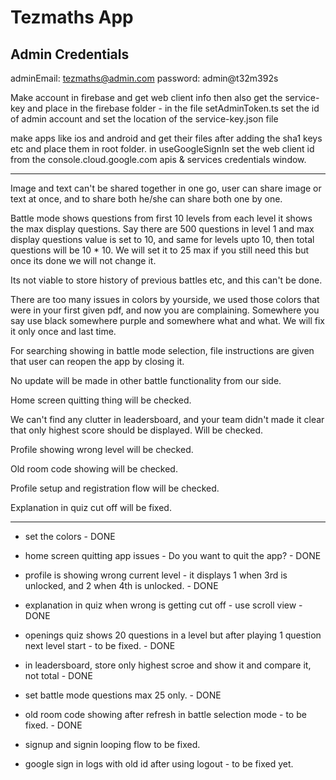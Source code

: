 # Tezmaths App

## Admin Credentials

adminEmail: <tezmaths@admin.com>
password: admin@t32m392s

Make account in firebase and get web client info then also get the service-key and place in the firebase folder - in the file setAdminToken.ts set the id of admin account and set the location of the service-key.json file

make apps like ios and android and get their files after adding the sha1 keys etc and place them in root folder. in useGoogleSignIn set the web client id from the console.cloud.google.com apis & services credentials window.

--------------

Image and text can't be shared together in one go, user can share image or text at once, and to share both he/she can share both one by one.

Battle mode shows questions from first 10 levels from each level it shows the max display questions.
Say there are 500 questions in level 1 and max display questions value is set to 10, and same for levels upto 10, then total questions will be 10 * 10. We will set it to 25 max if you still need this but once its done we will not change it.

Its not viable to store history of previous battles etc, and this can't be done.

There are too many issues in colors by yourside, we used those colors that were in your first given pdf, and now you are complaining. Somewhere you say use black somewhere purple and somewhere what and what. We will fix it only once and last time.

For searching showing in battle mode selection, file instructions are given that user can reopen the app by closing it.

No update will be made in other battle functionality from our side.

Home screen quitting thing will be checked.

We can't find any clutter in leadersboard, and your team didn't made it clear that only highest score should be displayed. Will be checked.

Profile showing wrong level will be checked.

Old room code showing will be checked.

Profile setup and registration flow will be checked.

Explanation in quiz cut off will be fixed.

-----------

- set the colors - DONE
- home screen quitting app issues - Do you want to quit the app? - DONE
- profile is showing wrong current level - it displays 1 when 3rd is unlocked, and 2 when 4th is unlocked. - DONE
- explanation in quiz when wrong is getting cut off - use scroll view - DONE
- openings quiz shows 20 questions in a level but after playing 1 question next level start - to be fixed. - DONE
- in leadersboard, store only highest scroe and show it and compare it, not total - DONE
- set battle mode questions max 25 only. - DONE
- old room code showing after refresh in battle selection mode - to be fixed. - DONE

- signup and signin looping flow to be fixed.
- google sign in logs with old id after using logout - to be fixed yet.
